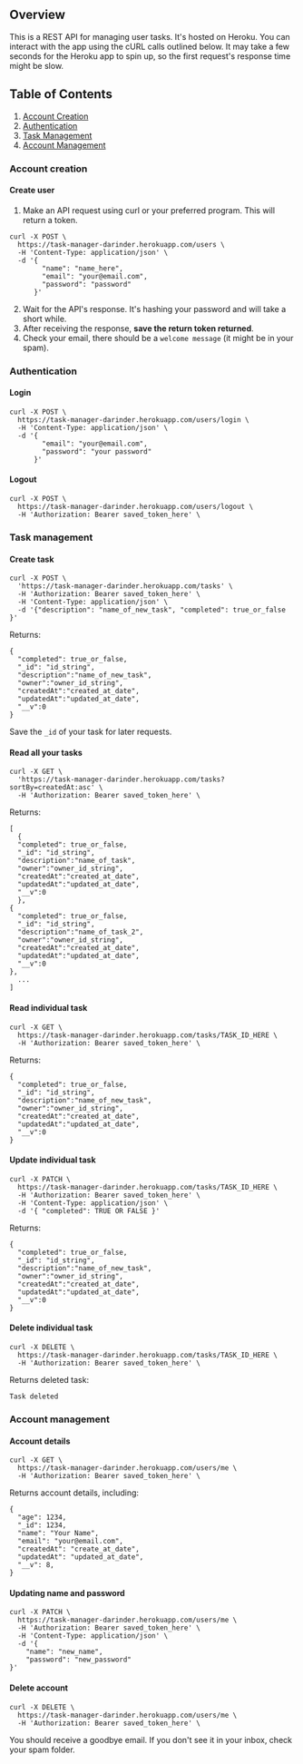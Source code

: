 ## <a name="overview"></a>Overview
This is a REST API for managing user tasks. It's hosted on Heroku. You can interact with the app using the cURL calls outlined below. It may take a few seconds for the Heroku app to spin up, so the first request's response time might be slow.

## <a name="ToC"></a>Table of Contents
1. [Account Creation](#accountCreation)
2. [Authentication](#authentication)
3. [Task Management](#taskManagement)
4. [Account Management](#accountManagement)

### <a name="accountCreation"></a>Account creation
#### Create user
1) Make an API request using curl or your preferred program. This will return a token.
```
curl -X POST \
  https://task-manager-darinder.herokuapp.com/users \
  -H 'Content-Type: application/json' \
  -d '{
        "name": "name_here",
        "email": "your@email.com",
        "password": "password"
      }'
```
2) Wait for the API's response. It's hashing your password and will take a short while.
3) After receiving the response, **save the return token returned**.
3) Check your email, there should be a `welcome message` (it might be in your spam).

### <a name="authentication"></a>Authentication
#### Login
```
curl -X POST \
  https://task-manager-darinder.herokuapp.com/users/login \
  -H 'Content-Type: application/json' \
  -d '{
        "email": "your@email.com",
        "password": "your password"
      }'
```

#### Logout
```
curl -X POST \
  https://task-manager-darinder.herokuapp.com/users/logout \
  -H 'Authorization: Bearer saved_token_here' \

```




### <a name="taskManagement"></a>Task management
#### Create task
```
curl -X POST \
  'https://task-manager-darinder.herokuapp.com/tasks' \
  -H 'Authorization: Bearer saved_token_here' \
  -H 'Content-Type: application/json' \
  -d '{"description": "name_of_new_task", "completed": true_or_false }'
```

Returns:

```
{
  "completed": true_or_false,
  "_id": "id_string",
  "description":"name_of_new_task",
  "owner":"owner_id_string",
  "createdAt":"created_at_date",
  "updatedAt":"updated_at_date",
  "__v":0
}
```

Save the `_id` of your task for later requests.



#### Read all your tasks

```
curl -X GET \
  'https://task-manager-darinder.herokuapp.com/tasks?sortBy=createdAt:asc' \
  -H 'Authorization: Bearer saved_token_here' \
```

Returns:
```
[
  {
  "completed": true_or_false,
  "_id": "id_string",
  "description":"name_of_task",
  "owner":"owner_id_string",
  "createdAt":"created_at_date",
  "updatedAt":"updated_at_date",
  "__v":0
  },
{
  "completed": true_or_false,
  "_id": "id_string",
  "description":"name_of_task_2",
  "owner":"owner_id_string",
  "createdAt":"created_at_date",
  "updatedAt":"updated_at_date",
  "__v":0
},
  ...
]
```

#### Read individual task
```
curl -X GET \
  https://task-manager-darinder.herokuapp.com/tasks/TASK_ID_HERE \
  -H 'Authorization: Bearer saved_token_here' \
```

Returns:
```
{
  "completed": true_or_false,
  "_id": "id_string",
  "description":"name_of_new_task",
  "owner":"owner_id_string",
  "createdAt":"created_at_date",
  "updatedAt":"updated_at_date",
  "__v":0
}
```

#### Update individual task
```
curl -X PATCH \
  https://task-manager-darinder.herokuapp.com/tasks/TASK_ID_HERE \
  -H 'Authorization: Bearer saved_token_here' \
  -H 'Content-Type: application/json' \
  -d '{ "completed": TRUE OR FALSE }'
```

Returns:

```
{
  "completed": true_or_false,
  "_id": "id_string",
  "description":"name_of_new_task",
  "owner":"owner_id_string",
  "createdAt":"created_at_date",
  "updatedAt":"updated_at_date",
  "__v":0
}
```

#### Delete individual task
```
curl -X DELETE \
  https://task-manager-darinder.herokuapp.com/tasks/TASK_ID_HERE \
  -H 'Authorization: Bearer saved_token_here' \
```

Returns deleted task:
```
Task deleted
```

### <a name="accountManagement"></a>Account management
#### Account details
```
curl -X GET \
  https://task-manager-darinder.herokuapp.com/users/me \
  -H 'Authorization: Bearer saved_token_here' \
```

Returns account details, including:

```
{
  "age": 1234,
  "_id": 1234,
  "name": "Your Name",
  "email": "your@email.com",
  "createdAt": "create_at_date",
  "updatedAt": "updated_at_date",
  "__v": 8,
}
```

#### Updating name and password
```
curl -X PATCH \
  https://task-manager-darinder.herokuapp.com/users/me \
  -H 'Authorization: Bearer saved_token_here' \
  -H 'Content-Type: application/json' \
  -d '{
	"name": "new_name",
	"password": "new_password"
}'
```

#### Delete account

```
curl -X DELETE \
  https://task-manager-darinder.herokuapp.com/users/me \
  -H 'Authorization: Bearer saved_token_here' \
```
You should receive a goodbye email. If you don't see it in your inbox, check your spam folder.

